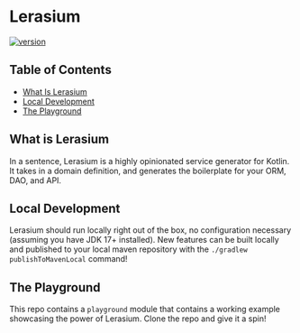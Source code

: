 # Lerasium

[![version](https://img.shields.io/maven-central/v/io.bkbn/lerasium-core?style=flat-square)](https://search.maven.org/search?q=io.bkbn%20lerasium-core)

## Table of Contents

- [What Is Lerasium](#what-is-lerasium)
- [Local Development](#local-development)
- [The Playground](#the-playground)

## What is Lerasium 

In a sentence, Lerasium is a highly opinionated service generator for Kotlin. It takes in a domain definition, and
generates
the boilerplate for your ORM, DAO, and API.

## Local Development

Lerasium should run locally right out of the box, no configuration necessary (assuming you have JDK 17+ installed).
New features can be built locally and published to your local maven repository with the `./gradlew publishToMavenLocal`
command!

## The Playground

This repo contains a `playground` module that contains a working example showcasing the power of Lerasium. Clone the
repo and give it a spin!
